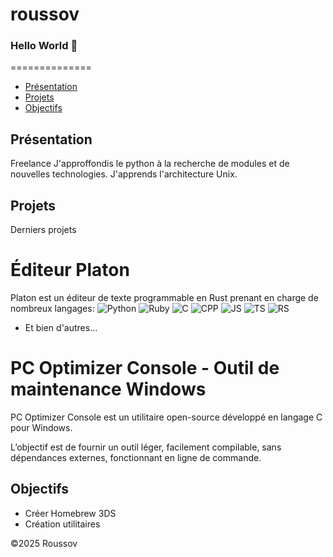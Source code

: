 # roussov
### Hello World 👋

==============

*   [Présentation](#presentation)
*   [Projets](#projets)
*   [Objectifs](#objectifs)

Présentation
------------
Freelance 
J'approffondis le python à la recherche de modules et de nouvelles technologies.
J'apprends l'architecture Unix.


Projets
--------

Derniers projets

# Éditeur Platon
Platon est un éditeur de texte programmable en Rust prenant en charge de nombreux langages:
![Python](https://img.shields.io/badge/Python-ffffff?logo=python&style=flat&color=05e851&logoColor=3776AB)
![Ruby](https://img.shields.io/badge/Ruby-ffffff?logo=ruby&style=flat&color=ffffff&logoColor=CC342D)
![C](https://img.shields.io/badge/C-ffffff?logo=c&style=flat&color=ffffff&logoColor=A8B9CC)
![CPP](https://img.shields.io/badge/CPP-ffffff?logo=cplusplus&style=flat&color=ffffff&logoColor=00599C)
![JS](https://img.shields.io/badge/JS-ffffff?logo=javascript&style=flat&color=ffffff&logoColor=F7DF1E)
![TS](https://img.shields.io/badge/TS-ffffff?logo=typescript&style=flat&color=ffffff&logoColor=3178C6)
![RS](https://img.shields.io/badge/TS-ffffff?logo=rust&style=flat&color=ffffff&logoColor=000000)


* Et bien d'autres...

# PC Optimizer Console - Outil de maintenance Windows
PC Optimizer Console est un utilitaire open-source développé en langage C pour Windows.


L’objectif est de fournir un outil léger, facilement compilable, sans dépendances externes, fonctionnant en ligne de commande.



Objectifs
-------
* Créer Homebrew 3DS
* Création utilitaires



©2025 Roussov 


